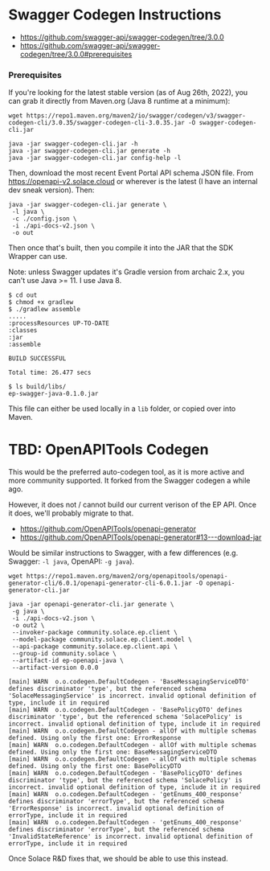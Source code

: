# Swagger Codegen Instructions

- https://github.com/swagger-api/swagger-codegen/tree/3.0.0
- https://github.com/swagger-api/swagger-codegen/tree/3.0.0#prerequisites

### Prerequisites
If you're looking for the latest stable version (as of Aug 26th, 2022), you can grab it directly from Maven.org (Java 8 runtime at a minimum):

```
wget https://repo1.maven.org/maven2/io/swagger/codegen/v3/swagger-codegen-cli/3.0.35/swagger-codegen-cli-3.0.35.jar -O swagger-codegen-cli.jar

java -jar swagger-codegen-cli.jar -h
java -jar swagger-codegen-cli.jar generate -h
java -jar swagger-codegen-cli.jar config-help -l
```

Then, download the most recent Event Portal API schema JSON file. From https://openapi-v2.solace.cloud or wherever is the latest (I have an internal dev sneak version).  Then:

```
java -jar swagger-codegen-cli.jar generate \
 -l java \
 -c ./config.json \
 -i ./api-docs-v2.json \
 -o out
```


Then once that's built, then you compile it into the JAR that the SDK Wrapper can use.

Note: unless Swagger updates it's Gradle version from archaic 2.x, you can't use Java >= 11.  I use Java 8.

```
$ cd out
$ chmod +x gradlew
$ ./gradlew assemble
.....
:processResources UP-TO-DATE
:classes
:jar
:assemble

BUILD SUCCESSFUL

Total time: 26.477 secs

$ ls build/libs/
ep-swagger-java-0.1.0.jar
```

This file can either be used locally in a `lib` folder, or copied over into Maven.


# TBD: OpenAPITools Codegen

This would be the preferred auto-codegen tool, as it is more active and more community supported.  It forked from the Swagger codegen a while ago.

However, it does not / cannot build our current verison of the EP API.  Once it does, we'll probably migrate to that.

- https://github.com/OpenAPITools/openapi-generator
- https://github.com/OpenAPITools/openapi-generator#13---download-jar

Would be similar instructions to Swagger, with a few differences (e.g. Swagger: `-l java`, OpenAPI: `-g java`).

```
wget https://repo1.maven.org/maven2/org/openapitools/openapi-generator-cli/6.0.1/openapi-generator-cli-6.0.1.jar -O openapi-generator-cli.jar

java -jar openapi-generator-cli.jar generate \
 -g java \
 -i ./api-docs-v2.json \
 -o out2 \
 --invoker-package community.solace.ep.client \
 --model-package community.solace.ep.client.model \
 --api-package community.solace.ep.client.api \
 --group-id community.solace \
 --artifact-id ep-openapi-java \
 --artifact-version 0.0.0

```

```
[main] WARN  o.o.codegen.DefaultCodegen - 'BaseMessagingServiceDTO' defines discriminator 'type', but the referenced schema 'SolaceMessagingService' is incorrect. invalid optional definition of type, include it in required
[main] WARN  o.o.codegen.DefaultCodegen - 'BasePolicyDTO' defines discriminator 'type', but the referenced schema 'SolacePolicy' is incorrect. invalid optional definition of type, include it in required
[main] WARN  o.o.codegen.DefaultCodegen - allOf with multiple schemas defined. Using only the first one: ErrorResponse
[main] WARN  o.o.codegen.DefaultCodegen - allOf with multiple schemas defined. Using only the first one: BaseMessagingServiceDTO
[main] WARN  o.o.codegen.DefaultCodegen - allOf with multiple schemas defined. Using only the first one: BasePolicyDTO
[main] WARN  o.o.codegen.DefaultCodegen - 'BasePolicyDTO' defines discriminator 'type', but the referenced schema 'SolacePolicy' is incorrect. invalid optional definition of type, include it in required
[main] WARN  o.o.codegen.DefaultCodegen - 'getEnums_400_response' defines discriminator 'errorType', but the referenced schema 'ErrorResponse' is incorrect. invalid optional definition of errorType, include it in required
[main] WARN  o.o.codegen.DefaultCodegen - 'getEnums_400_response' defines discriminator 'errorType', but the referenced schema 'InvalidStateReference' is incorrect. invalid optional definition of errorType, include it in required
```

Once Solace R&D fixes that, we should be able to use this instead.

